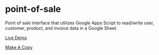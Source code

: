 # point-of-sale

Point of sale interface that utilizes Google Apps Script to read/write user, customer, product, and invoice data in a Google Sheet.

[Live Demo](https://script.google.com/macros/s/AKfycby_WfAMfU8bnlJ1r67PdkP8ka7ORPEeQSe9arpZ92e9trgdoRUAswAdpIKIWH7QnHUQ/exec?username=john1234&password=hello)

[Make A Copy](https://docs.google.com/spreadsheets/d/1uKAn2GxC8snd-DSCTUHs8NajyMOpyue29YjNHUr2_L8/copy?usp=sharing)
